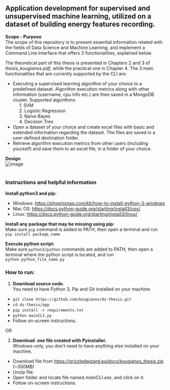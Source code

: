 ## Application development for supervised and unsupervised machine learning, utilized on a dataset of building energy features recording.

**Scope - Purpose**  
The scope of this repository is to present essential information related with the fields of Data Science and Machine Learning, and implement a Command Line Interface that offers 3 functionalities, explained below.

The theoretical part of this thesis is presented in Chapters 2 and 3 of *thesis_kougianos.pdf*, while the practical one in Chapter 4. The 3 main functionalities that are currently supported by the CLI are:  
*	Executing a supervised learning algorithm of your choice to a predefined dataset. Algorithm execution metrics along with other information (username, cpu info etc.) are then saved in a MongoDB cluster. Supported algorithms: <br>
  &nbsp;&nbsp;&nbsp;&nbsp; 1.	SVM   
  &nbsp;&nbsp;&nbsp;&nbsp; 2.	Logistic Regression  
  &nbsp;&nbsp;&nbsp;&nbsp; 3.	Naive Bayes  
  &nbsp;&nbsp;&nbsp;&nbsp; 4.	Decision Tree  
*	Open a dataset of your choice and create excel files with basic and extended information regarding the dataset. The files are saved in a user-defined destination folder.
*	Retrieve algorithm execution metrics from other users (including yourself) and save them to an excel file, in a folder of your choice.

**Design**  
![image](https://user-images.githubusercontent.com/23719920/127898453-69222725-6b53-440e-ba9f-d3005c17129f.png)

#
### Instructions and helpful information
**Install python3 and pip:**  
* Windows: https://phoenixnap.com/kb/how-to-install-python-3-windows
* Mac OS: https://docs.python-guide.org/starting/install3/osx/
* Linux: https://docs.python-guide.org/starting/install3/linux/

**Install any package that may be missing using pip:**  
Make sure `pip` command is added to PATH, then open a terminal and run   
`pip install package_name`

**Execute python script:**  
Make sure `python3/python` commands are added to PATH, then open a terminal where the python script is located, and run  
`python python_file_name.py` 

### How to run:
1. **Download source code.**  
You need to have Python 3, Pip and Git installed on your machine.
- `git clone https://github.com/kougianos/ds-thesis.git`
- `cd ds-thesis/app`
- `pip install -r requirements.txt`
- `python mainCLI.py`
- Follow on-screen instructions.  

OR  

2. **Download .exe file created with Pyinstaller.**  
Windows-only, you don't need to have anything else installed on your machine.
- Download file from https://grizzledwizard.eu/docs/kougianos_thesis.zip (~350MB)
- Unzip file.
- Open folder and locate file named *mainCLI.exe*, and click on it.  
- Follow on-screen instructions.

